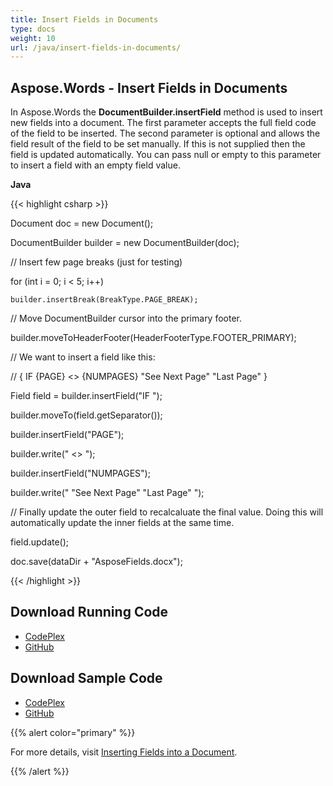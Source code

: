 ```yaml
---
title: Insert Fields in Documents
type: docs
weight: 10
url: /java/insert-fields-in-documents/
---
```


## **Aspose.Words - Insert Fields in Documents**
In Aspose.Words the **DocumentBuilder.insertField** method is used to insert new fields into a document. The first parameter accepts the full field code of the field to be inserted. The second parameter is optional and allows the field result of the field to be set manually. If this is not supplied then the field is updated automatically. You can pass null or empty to this parameter to insert a field with an empty field value.

**Java**

{{< highlight csharp >}}

 Document doc = new Document();

DocumentBuilder builder = new DocumentBuilder(doc);

// Insert few page breaks (just for testing)

for (int i = 0; i < 5; i++)

	builder.insertBreak(BreakType.PAGE_BREAK);

// Move DocumentBuilder cursor into the primary footer.

builder.moveToHeaderFooter(HeaderFooterType.FOOTER_PRIMARY);

// We want to insert a field like this:

// { IF {PAGE} <> {NUMPAGES} "See Next Page" "Last Page" }

Field field = builder.insertField("IF ");

builder.moveTo(field.getSeparator());

builder.insertField("PAGE");

builder.write(" <> ");

builder.insertField("NUMPAGES");

builder.write(" \"See Next Page\" \"Last Page\" ");

// Finally update the outer field to recalcaluate the final value. Doing this will automatically update the inner fields at the same time.

field.update();

doc.save(dataDir + "AsposeFields.docx");

{{< /highlight >}}
## **Download Running Code**
- [CodePlex](https://asposewordsjavaapachepoi.codeplex.com/releases/view/618321)
- [GitHub](https://github.com/aspose-words/Aspose.Words-for-Java/releases/tag/Aspose.Words_Java_for_Apache_POI_WP-v1.0.0)
## **Download Sample Code**
- [CodePlex](https://asposewordsjavaapachepoi.codeplex.com/SourceControl/latest#src/main/java/com/aspose/words/examples/asposefeatures/workingwithfields/insertfieldsindoc/AsposeInsertFields.java)
- [GitHub](https://github.com/aspose-words/Aspose.Words-for-Java/tree/master/Plugins/Aspose_Words_for_Apache_POI/src/main/java/com/aspose/words/examples/asposefeatures/workingwithfields/insertfieldsindoc/AsposeInsertFields.java)

{{% alert color="primary" %}} 

For more details, visit [Inserting Fields into a Document](/words/java/insert-and-remove-field/#insertandremovefield-insertingfieldsintoadocument).

{{% /alert %}}
